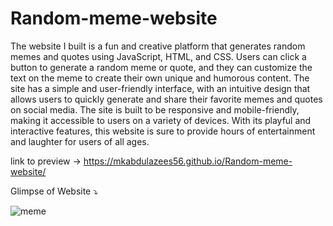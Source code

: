 # Random-meme-website

The website I built is a fun and creative platform that generates random memes and quotes using JavaScript, HTML, and CSS. Users can click a button to generate a random meme or quote, and they can customize the text on the meme to create their own unique and humorous content. The site has a simple and user-friendly interface, with an intuitive design that allows users to quickly generate and share their favorite memes and quotes on social media. The site is built to be responsive and mobile-friendly, making it accessible to users on a variety of devices. With its playful and interactive features, this website is sure to provide hours of entertainment and laughter for users of all ages.

link to preview -> https://mkabdulazees56.github.io/Random-meme-website/

Glimpse of Website ⤵️

![meme](https://user-images.githubusercontent.com/115166340/231714016-76b5fcfc-d4f5-4d8e-904d-08fbef5e500b.gif)

